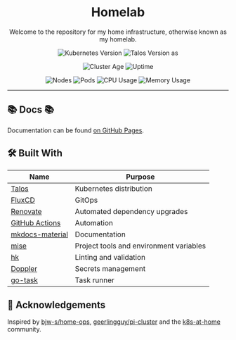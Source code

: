<div align="center">

# Homelab

Welcome to the repository for my home infrastructure, otherwise known as my homelab.

</div>

<div align="center">

![Kubernetes Version](https://img.shields.io/badge/dynamic/yaml?url=https%3A%2F%2Fraw.githubusercontent.com%2Fstevewm%2Fhomelab%2Fmain%2Fkubernetes%2Ftalos%2Ftalconfig.yaml&query=%24.kubernetesVersion&style=for-the-badge&logo=kubernetes&label=K8S)
![Talos Version](https://img.shields.io/badge/dynamic/yaml?url=https%3A%2F%2Fraw.githubusercontent.com%2Fstevewm%2Fhomelab%2Fmain%2Fkubernetes%2Ftalos%2Ftalconfig.yaml&query=%24.talosVersion&style=for-the-badge&logo=talos&label=talos&color=%23FA640A&link=https%3A%2F%2Ftalos.dev%2F) as

</div>

<div align="center">

![Cluster Age](https://img.shields.io/endpoint?url=https%3A%2F%2Fkg.stevewm.dev%2Fquery%3Fformat%3Dendpoint%26metric%3Dcluster_age_days&style=for-the-badge&logo=kubernetes&label=Age)
![Uptime](https://img.shields.io/endpoint?url=https%3A%2F%2Fkg.stevewm.dev%2Fquery%3Fformat%3Dendpoint%26metric%3Dcluster_uptime_days&style=for-the-badge&logo=kubernetes&label=Uptime)

![Nodes](https://img.shields.io/endpoint?url=https%3A%2F%2Fkg.stevewm.dev%2Fquery%3Fformat%3Dendpoint%26metric%3Dcluster_node_count&style=for-the-badge&logo=kubernetes&label=Nodes)
![Pods](https://img.shields.io/endpoint?url=https%3A%2F%2Fkg.stevewm.dev%2Fquery%3Fformat%3Dendpoint%26metric%3Dcluster_pod_count&style=for-the-badge&logo=talos&label=Pods)
![CPU Usage](https://img.shields.io/endpoint?url=https%3A%2F%2Fkg.stevewm.dev%2Fquery%3Fformat%3Dendpoint%26metric%3Dcluster_cpu_usage&style=for-the-badge&logo=kubernetes&label=CPU)
![Memory Usage](https://img.shields.io/endpoint?url=https%3A%2F%2Fkg.stevewm.dev%2Fquery%3Fformat%3Dendpoint%26metric%3Dcluster_memory_usage&style=for-the-badge&logo=kubernetes&label=Memory)

</div>

---

## 📚 Docs 📚

Documentation can be found [on GitHub Pages](https://stevewm.github.io/homelab/).

## 🛠️ Built With

| Name                                                            | Purpose                                 |
| --------------------------------------------------------------- | --------------------------------------- |
| [Talos](https://www.talos.dev/)                                 | Kubernetes distribution                 |
| [FluxCD](https://fluxcd.io/)                                    | GitOps                                  |
| [Renovate](https://github.com/renovatebot/renovate)             | Automated dependency upgrades           |
| [GitHub Actions](https://docs.github.com/en/actions)            | Automation                              |
| [mkdocs-material](https://squidfunk.github.io/mkdocs-material/) | Documentation                           |
| [mise](https://mise.jdx.dev/)                                   | Project tools and environment variables |
| [hk](https://hk.jdx.dev)                                        | Linting and validation                  |
| [Doppler](https://www.doppler.com/)                             | Secrets management                      |
| [go-task](https://github.com/go-task/task)                      | Task runner                             |

## 🤝 Acknowledgements

Inspired by [bjw-s/home-ops](https://github.com/bjw-s-labs/home-ops), [geerlingguy/pi-cluster](https://github.com/geerlingguy/pi-cluster) and the [k8s-at-home](https://github.com/topics/k8s-at-home) community.
